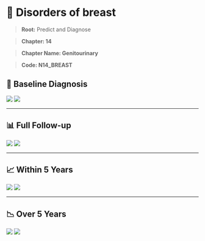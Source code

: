 # 🧬 Disorders of breast
    
> **Root:** Predict and Diagnose

> **Chapter: 14**

> **Chapter Name: Genitourinary**

> **Code: N14_BREAST**

## 🧪 Baseline Diagnosis

<img src="/Predict/Figures/Baseline/IMP/N14_BREAST.png" />

<CsvTableIMP src="/Predict/Data/Baseline/IMP/IMP_N14_BREAST.csv" label="🔍 View full results" />

<img src="/Predict/Figures/Baseline/ROC/N14_BREAST.png" />

<CsvTableROC src="/Predict/Data/Baseline/EVA/N14_BREAST.csv" label="🔍 View full results" />

---

## 📊 Full Follow-up

<img src="/Predict/Figures/ALL/IMP/N14_BREAST.png" />

<CsvTableIMP src="/Predict/Data/ALL/IMP/IMP_N14_BREAST.csv" label="🔍 View full results" />

<img src="/Predict/Figures/ALL/ROC/N14_BREAST.png" />

<CsvTableROC src="/Predict/Data/ALL/EVA/N14_BREAST.csv" label="🔍 View full results" />

---

## 📈 Within 5 Years

<img src="/Predict/Figures/FYears/IMP/N14_BREAST.png" />

<CsvTableIMP src="/Predict/Data/FYears/IMP/IMP_N14_BREAST.csv" label="🔍 View full results" />

<img src="/Predict/Figures/FYears/ROC/N14_BREAST.png" />

<CsvTableROC src="/Predict/Data/FYears/EVA/N14_BREAST.csv" label="🔍 View full results" />

---

## 📉 Over 5 Years

<img src="/Predict/Figures/OverFYears/IMP/N14_BREAST.png" />

<CsvTableIMP src="/Predict/Data/OverFYears/IMP/IMP_N14_BREAST.csv" label="🔍 View full results" />

<img src="/Predict/Figures/OverFYears/ROC/N14_BREAST.png" />

<CsvTableROC src="/Predict/Data/OverFYears/EVA/N14_BREAST.csv" label="🔍 View full results" />
